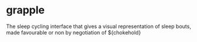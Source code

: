 # grapple
The sleep cycling interface that gives a visual representation of sleep bouts, made favourable or non by negotiation of ${chokehold} 
